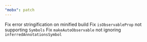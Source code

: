 ```yaml
---
"mobx": patch
---
```


Fix error stringification on minified build
Fix `isObservableProp` not supporting `Symbols`
Fix `makeAutoObservable` not ignoring `inferredAnnotationsSymbol`
